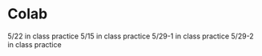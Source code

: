 # Colab
5/22 in class practice
5/15 in class practice
5/29-1 in class practice
5/29-2 in class practice
